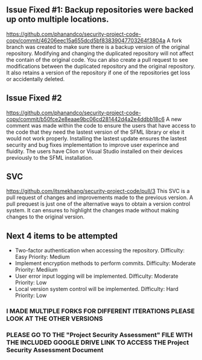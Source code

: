 ## Issue Fixed #1: Backup repositories were backed up onto multiple locations.
https://github.com/phanandco/security-project-code-copy/commit/46206eec15a655dcd5bf83839047703264f3804a
   A fork branch was created to make sure there is a backup version of the original repository. Modifying and changing the duplicated repository will not affect the contain of the original code. You can also create a pull request to see modifications between the duplicated repository and the original repository. It also retains a version of the repository if one of the repositories get loss or accidentally deleted.
## Issue Fixed #2 
https://github.com/phanandco/security-project-code-copy/commit/b50fce2e8eaae9bc06cd281442d4a2e4ddbb18c6
   A new comment was made within the code to ensure the users that have access to the code that they need the lastest version of the SFML library or else it would not work properly. Installing the lastest update ensures the lastest security and bug fixes implementation to improve user experince and fluidity. The users have Clion or Visual Studio installed on their devices previously to the SFML installation.
   
## SVC 
https://github.com/itsmekhang/security-project-code/pull/3
   This SVC is a pull request of changes and improvements made to the previous version. A pull prequest is just one of the alternative ways to obtain a version control system. It can ensures to highlight the changes made without making changes to the original version.

## Next 4 items to be attempted
- Two-factor authentication when accessing the repository. Difficulty: Easy Priority: Medium
- Implement encryption methods to perform commits. Difficulty: Moderate Priority: Mediium
- User error input logging will be implemented. Difficulty: Moderate Priority: Low
- Local version system control will be implemented. Difficulty: Hard Priority: Low

### I MADE MULTIPLE FORKS FOR DIFFERENT ITERATIONS PLEASE LOOK AT THE OTHER VERSIONS
### PLEASE GO TO THE "Project Security Assessment" FILE WITH THE INCLUDED GOOGLE DRIVE LINK TO ACCESS THE Project Security Assessment Document
